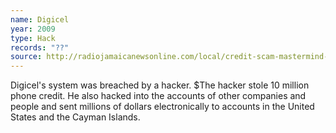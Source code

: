 ```yaml
---
name: Digicel
year: 2009
type: Hack
records: "??"
source: http://radiojamaicanewsonline.com/local/credit-scam-mastermind-denied-bail
---
```


Digicel's system was breached by a hacker. $The hacker stole 10 million phone credit. He also hacked into the accounts of other companies and people and sent millions of dollars electronically to accounts in the United States and the Cayman Islands.